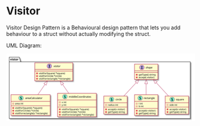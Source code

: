 # Visitor

Visitor Design Pattern is a Behavioural design pattern that lets you add behaviour to a struct without actually modifying the struct.

UML Diagram:

<!-- ![](./../../image/Visitor-Design-Pattern.jpg) -->
![](../../images/behavioral/vistor/diagram/diagram.svg)
